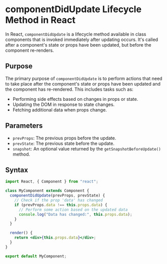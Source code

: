# componentDidUpdate Lifecycle Method in React

In React, `componentDidUpdate` is a lifecycle method available in class components that is invoked immediately after updating occurs. It's called after a component's state or props have been updated, but before the component re-renders.

## Purpose

The primary purpose of `componentDidUpdate` is to perform actions that need to take place after the component's state or props have been updated and the component has re-rendered. This includes tasks such as:

- Performing side effects based on changes in props or state.
- Updating the DOM in response to state changes.
- Fetching additional data when props change.

## Parameters

- `prevProps`: The previous props before the update.
- `prevState`: The previous state before the update.
- `snapshot`: An optional value returned by the `getSnapshotBeforeUpdate()` method.

## Syntax

```jsx
import React, { Component } from "react";

class MyComponent extends Component {
  componentDidUpdate(prevProps, prevState) {
    // Check if the prop 'data' has changed
    if (prevProps.data !== this.props.data) {
      // Perform some action based on the updated data
      console.log("Data has changed:", this.props.data);
    }
  }

  render() {
    return <div>{this.props.data}</div>;
  }
}

export default MyComponent;
```
